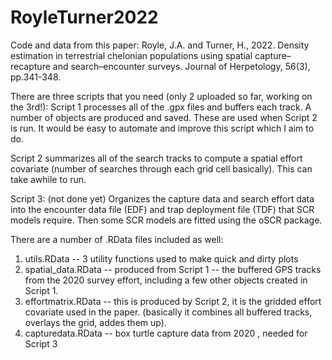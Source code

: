 # RoyleTurner2022
Code and data from this paper:
Royle, J.A. and Turner, H., 2022. Density estimation in terrestrial chelonian populations using spatial capture–recapture and search–encounter surveys. Journal of Herpetology, 56(3), pp.341-348.

There are three scripts that you need (only 2 uploaded so far, working on the 3rd!):
Script 1 processes all of the .gpx files and buffers each track. A number of objects are produced and saved. These are used when Script 2 is run.  It would be easy to automate and improve this script which I aim to do.

Script 2 summarizes all of the search tracks to compute a spatial effort covariate (number of searches through each grid cell basically). This can take awhile to run. 

Script 3: (not done yet)
Organizes the capture data and search effort data into the encounter data file (EDF) and trap deployment file (TDF) that SCR models require. Then some SCR models are fitted using the oSCR package. 


There are a number of .RData files included as well:
   1. utils.RData -- 3 utility functions used to make quick and dirty plots
   2. spatial_data.RData -- produced from Script 1 -- the buffered GPS tracks from the 2020 survey effort, including a few other objects created in Script 1.
   3. effortmatrix.RData -- this is produced by Script 2, it is the gridded effort covariate used in the paper. (basically it combines all buffered tracks, overlays the grid, addes them up).
   4. capturedata.RData -- box turtle capture data from 2020 , needed for Script 3

      
